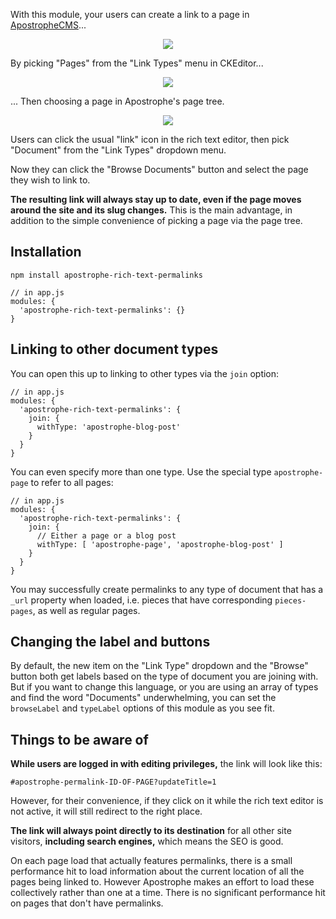 With this module, your users can create a link to a page in [ApostropheCMS](https://apostrophecms.org)...

<p align="center"><img src="https://raw.githubusercontent.com/apostrophecms/apostrophe-rich-text-permalinks/master/screenshots/screenshot-1.png" /></p>

By picking "Pages" from the "Link Types" menu in CKEditor...

<p align="center"><img src="https://raw.githubusercontent.com/apostrophecms/apostrophe-rich-text-permalinks/master/screenshots/screenshot-2.png" /></p>

... Then choosing a page in Apostrophe's page tree.

<p align="center"><img src="https://raw.githubusercontent.com/apostrophecms/apostrophe-rich-text-permalinks/master/screenshots/screenshot-3.png" /></p>

Users can click the usual "link" icon in the rich text editor, then pick "Document" from the "Link Types" dropdown menu.

Now they can click the "Browse Documents" button and select the page they wish to link to.

**The resulting link will always stay up to date, even if the page moves around the site and its slug changes.** This is the main advantage, in addition to the simple convenience of picking a page via the page tree.

## Installation

```
npm install apostrophe-rich-text-permalinks
```

```
// in app.js
modules: {
  'apostrophe-rich-text-permalinks': {}
}
```

## Linking to other document types

You can open this up to linking to other types via the `join` option:

```
// in app.js
modules: {
  'apostrophe-rich-text-permalinks': {
    join: {
      withType: 'apostrophe-blog-post'
    }
  }
}
```

You can even specify more than one type. Use the special type `apostrophe-page` to refer to all pages:

```
// in app.js
modules: {
  'apostrophe-rich-text-permalinks': {
    join: {
      // Either a page or a blog post
      withType: [ 'apostrophe-page', 'apostrophe-blog-post' ]
    }
  }
}
```

You may successfully create permalinks to any type of document that has a `_url` property when loaded, i.e. pieces that have corresponding `pieces-pages`, as well as regular pages.

## Changing the label and buttons

By default, the new item on the "Link Type" dropdown and the "Browse" button both get labels based on the type of document you are joining with. But if you want to change this language, or you are using an array of types and find the word "Documents" underwhelming, you can set the `browseLabel` and `typeLabel` options of this module as you see fit.

## Things to be aware of

**While users are logged in with editing privileges,** the link will look like this:

`#apostrophe-permalink-ID-OF-PAGE?updateTitle=1`

However, for their convenience, if they click on it while the rich text editor is not active, it will still redirect to the right place.

**The link will always point directly to its destination** for all other site visitors, **including search engines,** which means the SEO is good.

On each page load that actually features permalinks, there is a small performance hit to load information about the current location of all the pages being linked to. However Apostrophe makes an effort to load these collectively rather than one at a time. There is no significant performance hit on pages that don't have permalinks.

